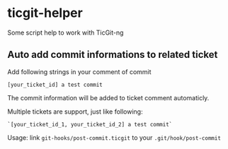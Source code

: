 # ticgit-helper
Some script help to work with TicGit-ng

## Auto add commit informations to related ticket

Add following strings in your comment of commit 

   `[your_ticket_id] a test commit`

The commit information will be added to ticket comment automaticly.

Multiple tickets are support, just like following:

    `[your_ticket_id_1, your_ticket_id_2] a test commit`

Usage:
    link `git-hooks/post-commit.ticgit` to your `.git/hook/post-commit`
